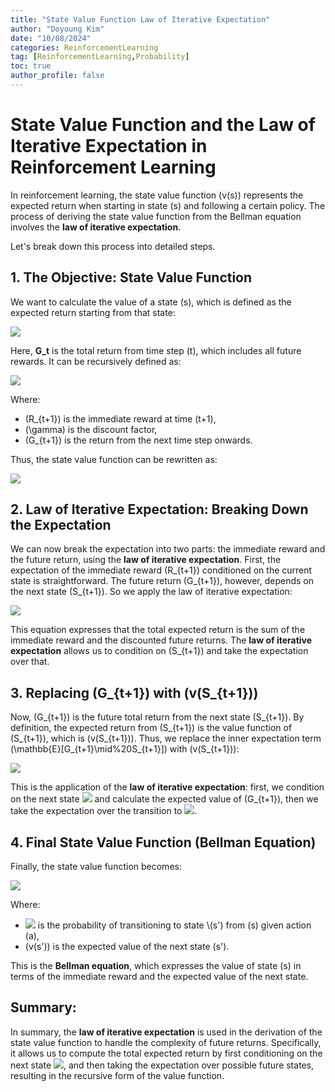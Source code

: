 ```yaml
---
title: "State Value Function Law of Iterative Expectation"
author: "Doyoung Kim"
date: "10/08/2024"
categories: ReinforcementLearning
tag: [ReinforcementLearning,Probability] 
toc: true
author_profile: false
---
```


# State Value Function and the Law of Iterative Expectation in Reinforcement Learning

In reinforcement learning, the state value function \(v(s)\) represents the expected return when starting in state \(s\) and following a certain policy. The process of deriving the state value function from the Bellman equation involves the **law of iterative expectation**.

Let's break down this process into detailed steps.

## 1. The Objective: State Value Function
We want to calculate the value of a state \(s\), which is defined as the expected return starting from that state:

![](https://latex.codecogs.com/svg.image?v(s)=\mathbb{E}[G_t\mid%20S_t=s])

Here, **G_t** is the total return from time step \(t\), which includes all future rewards. It can be recursively defined as:

![](https://latex.codecogs.com/svg.image?G_t=R_{t+1}+\gamma%20G_{t+1})

Where:
- \(R_{t+1}\) is the immediate reward at time \(t+1\),
- \(\gamma\) is the discount factor,
- \(G_{t+1}\) is the return from the next time step onwards.

Thus, the state value function can be rewritten as:

![](https://latex.codecogs.com/svg.image?v(s)=\mathbb{E}[R_{t+1}+\gamma%20G_{t+1}\mid%20S_t=s])

## 2. Law of Iterative Expectation: Breaking Down the Expectation
We can now break the expectation into two parts: the immediate reward and the future return, using the **law of iterative expectation**. First, the expectation of the immediate reward \(R_{t+1}\) conditioned on the current state is straightforward. The future return \(G_{t+1}\), however, depends on the next state \(S_{t+1}\). So we apply the law of iterative expectation:

![](https://latex.codecogs.com/svg.image?v(s)=\mathbb{E}[R_{t+1}\mid%20S_t=s]+\gamma%20\mathbb{E}[\mathbb{E}[G_{t+1}\mid%20S_{t+1}]\mid%20S_t=s])

This equation expresses that the total expected return is the sum of the immediate reward and the discounted future returns. The **law of iterative expectation** allows us to condition on \(S_{t+1}\) and take the expectation over that.

## 3. Replacing \(G_{t+1}\) with \(v(S_{t+1})\)
Now, \(G_{t+1}\) is the future total return from the next state \(S_{t+1}\). By definition, the expected return from \(S_{t+1}\) is the value function of \(S_{t+1}\), which is \(v(S_{t+1})\). Thus, we replace the inner expectation term \(\mathbb{E}[G_{t+1}\mid%20S_{t+1}]\) with \(v(S_{t+1})\):

![](https://latex.codecogs.com/svg.image?v(s)=\mathbb{E}[R_{t+1}\mid%20S_t=s]+\gamma%20\mathbb{E}[v(S_{t+1})\mid%20S_t=s])

This is the application of the **law of iterative expectation**: first, we condition on the next state ![](https://latex.codecogs.com/svg.image?S_{t+1}) and calculate the expected value of \(G_{t+1}\), then we take the expectation over the transition to ![](https://latex.codecogs.com/svg.image?S_{t+1}).

## 4. Final State Value Function (Bellman Equation)
Finally, the state value function becomes:

![](https://latex.codecogs.com/svg.image?v(s)=\mathbb{E}[R_{t+1}\mid%20S_t=s]+\gamma%20\sum_{s'}P(s'\mid%20s,a)v(s'))

Where:
- ![](https://latex.codecogs.com/svg.image?P(s%27\mid%20s,a)) is the probability of transitioning to state \(s'\) from \(s\) given action \(a\),
- \(v(s')\) is the expected value of the next state \(s'\).

This is the **Bellman equation**, which expresses the value of state \(s\) in terms of the immediate reward and the expected value of the next state.

## Summary:
In summary, the **law of iterative expectation** is used in the derivation of the state value function to handle the complexity of future returns. Specifically, it allows us to compute the total expected return by first conditioning on the next state ![](https://latex.codecogs.com/svg.image?S_{t+1}), and then taking the expectation over possible future states, resulting in the recursive form of the value function.
